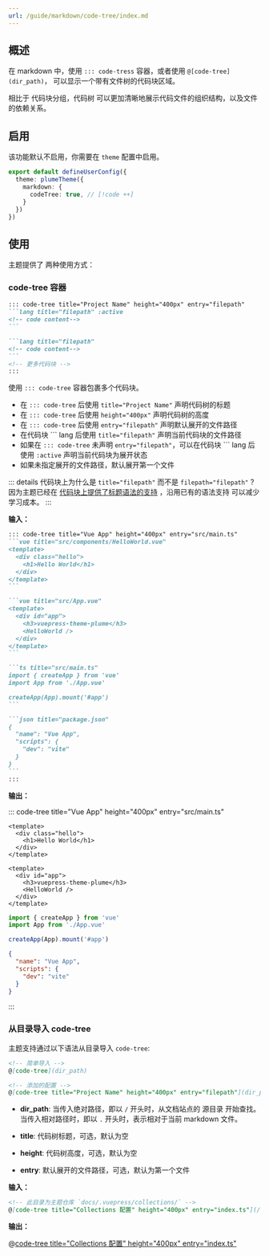 ```yaml
---
url: /guide/markdown/code-tree/index.md
---
```

## 概述

在 markdown 中，使用 `::: code-tress` 容器，或者使用 `@[code-tree](dir_path)`，
可以显示一个带有文件树的代码块区域。

相比于 代码块分组，代码树 可以更加清晰地展示代码文件的组织结构，以及文件的依赖关系。

## 启用

该功能默认不启用，你需要在 `theme` 配置中启用。

```ts title=".vuepress/config.ts"
export default defineUserConfig({
  theme: plumeTheme({
    markdown: {
      codeTree: true, // [!code ++]
    }
  })
})
```

## 使用

主题提供了 两种使用方式：

### code-tree 容器

````md
::: code-tree title="Project Name" height="400px" entry="filepath"
```lang title="filepath" :active
<!-- code content-->
```

```lang title="filepath"
<!-- code content-->
```
<!-- 更多代码块 -->
:::
````

使用 `::: code-tree` 容器包裹多个代码块。

* 在 `::: code-tree` 后使用 `title="Project Name"` 声明代码树的标题
* 在 `::: code-tree` 后使用 `height="400px"` 声明代码树的高度
* 在 `::: code-tree` 后使用 `entry="filepath"` 声明默认展开的文件路径
* 在代码块 \`\`\` lang 后使用 `title="filepath"` 声明当前代码块的文件路径
* 如果在 `::: code-tree` 未声明 `entry="filepath"`，可以在代码块 \`\`\` lang 后使用 `:active` 声明当前代码块为展开状态
* 如果未指定展开的文件路径，默认展开第一个文件

::: details 代码块上为什么是 `title="filepath"` 而不是 `filepath="filepath"` ?
因为主题已经在 [代码块上提供了标题语法的支持](../code/features.md#代码块标题) ，沿用已有的语法支持
可以减少学习成本。
:::

**输入：**

````md :collapsed-lines
::: code-tree title="Vue App" height="400px" entry="src/main.ts"
```vue title="src/components/HelloWorld.vue"
<template>
  <div class="hello">
    <h1>Hello World</h1>
  </div>
</template>
```

```vue title="src/App.vue"
<template>
  <div id="app">
    <h3>vuepress-theme-plume</h3>
    <HelloWorld />
  </div>
</template>
```

```ts title="src/main.ts"
import { createApp } from 'vue'
import App from './App.vue'

createApp(App).mount('#app')
```

```json title="package.json"
{
  "name": "Vue App",
  "scripts": {
    "dev": "vite"
  }
}
```
:::
````

**输出：**

::: code-tree title="Vue App" height="400px" entry="src/main.ts"

```vue title="src/components/HelloWorld.vue"
<template>
  <div class="hello">
    <h1>Hello World</h1>
  </div>
</template>
```

```vue title="src/App.vue"
<template>
  <div id="app">
    <h3>vuepress-theme-plume</h3>
    <HelloWorld />
  </div>
</template>
```

```ts title="src/main.ts"
import { createApp } from 'vue'
import App from './App.vue'

createApp(App).mount('#app')
```

```json title="package.json"
{
  "name": "Vue App",
  "scripts": {
    "dev": "vite"
  }
}
```

:::

### 从目录导入 code-tree

主题支持通过以下语法从目录导入 `code-tree`:

```md
<!-- 简单导入 -->
@[code-tree](dir_path)

<!-- 添加的配置 -->
@[code-tree title="Project Name" height="400px" entry="filepath"](dir_path)
```

* **dir\_path**:
  当传入绝对路径，即以 `/` 开头时，从文档站点的 源目录 开始查找。
  当传入相对路径时，即以 `.` 开头时，表示相对于当前 markdown 文件。

* **title**: 代码树标题，可选，默认为空

* **height**: 代码树高度，可选，默认为空

* **entry**: 默认展开的文件路径，可选，默认为第一个文件

**输入：**

```md
<!-- 此目录为主题仓库 `docs/.vuepress/collections/` -->
@[code-tree title="Collections 配置" height="400px" entry="index.ts"](/.vuepress/collections)
```

**输出：**

@[code-tree title="Collections 配置" height="400px" entry="index.ts"](/.vuepress/collections)
